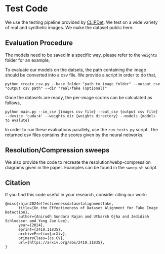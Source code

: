 # Test Code

We use the testing pipeline provided by [CLIPDet](https://github.com/grip-unina/ClipBased-SyntheticImageDetection). We test on a wide variety of real and synthetic images. We make the dataset public here. 

## Evaluation Procedure 
The models need to be saved in a specific way, please refer to the ```weights``` folder for an example,

To evaluate our models on the datsets, the path containing the image should be converted into a csv file. We provide a script in order to do that,

```
python create_csv.py --base_folder "path to image folder" --output_csv "output csv path" --dir "real/fake (optional)"
```

Once the datasets are ready, the per-image scores can be calculated as follows,
```
python main.py --in_csv {images csv file} --out_csv {output csv file} --device 'cuda:4' --weights_dir {weights directory} --models {models to evalute}
```
In order to run these evaluations parallely, use the ```run_tests.py``` script. The returned csv files contains the scores given by the neural networks. 

## Resolution/Compression sweeps
We also provide the code to recreate the resolution/webp-compression diagrams given in the paper. Examples can be found in the ```sweep.sh``` script. 


## Citation
If you find this code useful in your research, consider citing our work:
```
@misc{rajan2024effectivenessdatasetalignmentfake,
      title={On the Effectiveness of Dataset Alignment for Fake Image Detection}, 
      author={Anirudh Sundara Rajan and Utkarsh Ojha and Jedidiah Schloesser and Yong Jae Lee},
      year={2024},
      eprint={2410.11835},
      archivePrefix={arXiv},
      primaryClass={cs.CV},
      url={https://arxiv.org/abs/2410.11835}, 
}
```
